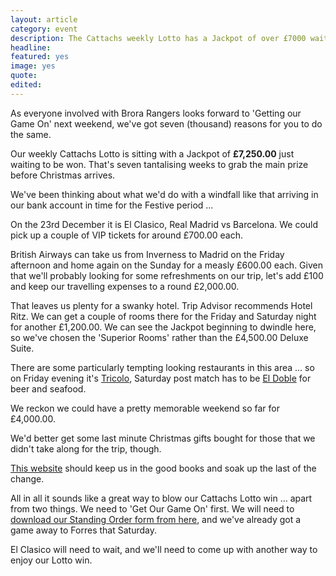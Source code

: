 ```yaml
---
layout: article
category: event
description: The Cattachs weekly Lotto has a Jackpot of over £7000 waiting to be won.
headline:
featured: yes
image: yes
quote:
edited:
---
```

As everyone involved with Brora Rangers looks forward to 'Getting our Game On' next weekend, we've got seven (thousand) reasons for you to do the same.

Our weekly Cattachs Lotto is sitting with a Jackpot of **£7,250.00** just waiting to be won. That's seven tantalising weeks to grab the main prize before Christmas arrives.

We've been thinking about what we'd do with a windfall like that arriving in our bank account in time for the Festive period ...

On the 23rd December it is El Clasico, Real Madrid vs Barcelona. We could pick up a couple of VIP tickets for around £700.00 each.

British Airways can take us from Inverness to Madrid on the Friday afternoon and home again on the Sunday for a measly £600.00 each. Given that we'll probably looking for some refreshments on our trip, let's add £100 and keep our travelling expenses to a round £2,000.00.

That leaves us plenty for a swanky hotel. Trip Advisor recommends Hotel Ritz. We can get a couple of rooms there for the Friday and Saturday night for another £1,200.00. We can see the Jackpot beginning to dwindle here, so we've chosen the 'Superior Rooms' rather than the £4,500.00 Deluxe Suite.

There are some particularly tempting looking restaurants in this area ... so on Friday evening it's [Tricolo](http://eltriciclo.es/triciclo/), Saturday post match has to be [El Doble](https://www.cntraveler.com/restaurants/madrid/el-doble) for beer and seafood.

We reckon we could have a pretty memorable weekend so far for £4,000.00.

We'd better get some last minute Christmas gifts bought for those that we didn't take along for the trip, though.

[This website](https://theculturetrip.com/europe/spain/articles/the-ultimate-guide-to-christmas-shopping-in-madrid/) should keep us in the good books and soak up the last of the change.

All in all it sounds like a great way to blow our Cattachs Lotto win ... apart from two things. We need to 'Get Our Game On' first. We will need to [download our Standing Order form from here](/lotto/), and we've already got a game away to Forres that Saturday.

El Clasico will need to wait, and we'll need to come up with another way to enjoy our Lotto win.
